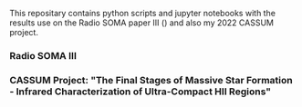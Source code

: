 This repositary contains python scripts and jupyter notebooks with the results use on the Radio SOMA paper III () and also my 2022 CASSUM project.

### Radio SOMA III



### CASSUM Project: "The Final Stages of Massive Star Formation - Infrared Characterization of Ultra-Compact HII Regions"
